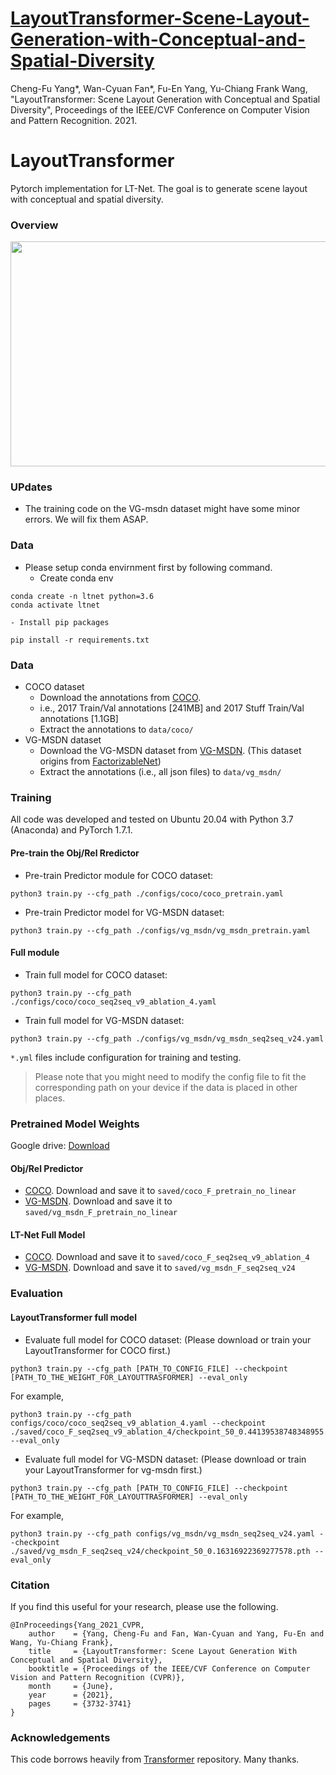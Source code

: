 # [LayoutTransformer-Scene-Layout-Generation-with-Conceptual-and-Spatial-Diversity](https://openaccess.thecvf.com/content/CVPR2021/papers/Yang_LayoutTransformer_Scene_Layout_Generation_With_Conceptual_and_Spatial_Diversity_CVPR_2021_paper.pdf)
Cheng-Fu Yang*, Wan-Cyuan Fan*, Fu-En Yang, Yu-Chiang Frank Wang, "LayoutTransformer: Scene Layout Generation with Conceptual and Spatial Diversity", Proceedings of the IEEE/CVF Conference on Computer Vision and Pattern Recognition. 2021.

# LayoutTransformer 
Pytorch implementation for LT-Net. The goal is to generate scene layout with conceptual and spatial diversity.

### Overview
<img src="./figures/archi.png" width="940px" height="360px"/>

### UPdates
- The training code on the VG-msdn dataset might have some minor errors. We will fix them ASAP.

### Data
- Please setup conda envirnment first by following command.
    - Create conda env
```
conda create -n ltnet python=3.6
conda activate ltnet
```
    - Install pip packages
```
pip install -r requirements.txt 
```

### Data
- COCO dataset
    - Download the annotations from [COCO](https://cocodataset.org/#download).
    - i.e., 2017 Train/Val annotations [241MB] and 2017 Stuff Train/Val annotations [1.1GB]
    - Extract the annotations to `data/coco/`
- VG-MSDN dataset
    - Download the VG-MSDN dataset from [VG-MSDN](https://drive.google.com/file/d/1WjetLwwH3CptxACrXnc1NCcccWUVDO76/view). (This dataset origins from [FactorizableNet](https://github.com/yikang-li/FactorizableNet))
    - Extract the annotations (i.e., all json files) to `data/vg_msdn/`

### Training
All code was developed and tested on Ubuntu 20.04 with Python 3.7 (Anaconda) and PyTorch 1.7.1.

#### Pre-train the Obj/Rel Rredictor
- Pre-train Predictor module for COCO dataset:
```
python3 train.py --cfg_path ./configs/coco/coco_pretrain.yaml
```
- Pre-train Predictor model for VG-MSDN dataset: 
```
python3 train.py --cfg_path ./configs/vg_msdn/vg_msdn_pretrain.yaml
```
#### Full module
- Train full model for COCO dataset:
```
python3 train.py --cfg_path ./configs/coco/coco_seq2seq_v9_ablation_4.yaml
```
- Train full model for VG-MSDN dataset: 
```
python3 train.py --cfg_path ./configs/vg_msdn/vg_msdn_seq2seq_v24.yaml
```

`*.yml` files include configuration for training and testing.

> Please note that you might need to modify the config file to fit the corresponding path on your device if the data is placed in other places.

### Pretrained Model Weights
Google drive: [Download](https://drive.google.com/drive/folders/1pPJxX0ih6pgUpKjeIjIICso6SpOGHoaI?usp=sharing)
#### Obj/Rel Predictor 
- [COCO](https://drive.google.com/drive/folders/1I6Hfkdv58_mkT7JJhnIR5we3TTM_L-mN?usp=sharing). Download and save it to `saved/coco_F_pretrain_no_linear`
- [VG-MSDN](https://drive.google.com/drive/folders/1E3ZQgMEAr5yoIRzcQHmUltfLOnrgHVch?usp=sharing). Download and save it to `saved/vg_msdn_F_pretrain_no_linear`
#### LT-Net Full Model 
- [COCO](https://drive.google.com/drive/folders/1pDHGIob1nc480AysXgdAqO8BIBUaS9r-?usp=sharing). Download and save it to `saved/coco_F_seq2seq_v9_ablation_4`
- [VG-MSDN](https://drive.google.com/drive/folders/1F9J2t9QAHCdcSYZKI3lLkDJcVAQh2jpD?usp=sharing). Download and save it to `saved/vg_msdn_F_seq2seq_v24`

### Evaluation

#### LayoutTransformer full model   
- Evaluate full model for COCO dataset: (Please download or train your LayoutTransformer for COCO first.)
```
python3 train.py --cfg_path [PATH_TO_CONFIG_FILE] --checkpoint [PATH_TO_THE_WEIGHT_FOR_LAYOUTTRASFORMER] --eval_only
```
For example,
```
python3 train.py --cfg_path configs/coco/coco_seq2seq_v9_ablation_4.yaml --checkpoint ./saved/coco_F_seq2seq_v9_ablation_4/checkpoint_50_0.44139538748348955.pth --eval_only
```
- Evaluate full model for VG-MSDN dataset: (Please download or train your LayoutTransformer for vg-msdn first.)
```
python3 train.py --cfg_path [PATH_TO_CONFIG_FILE] --checkpoint [PATH_TO_THE_WEIGHT_FOR_LAYOUTTRASFORMER] --eval_only
```
For example,
```
python3 train.py --cfg_path configs/vg_msdn/vg_msdn_seq2seq_v24.yaml --checkpoint ./saved/vg_msdn_F_seq2seq_v24/checkpoint_50_0.16316922369277578.pth --eval_only
```
### Citation

If you find this useful for your research, please use the following.

```
@InProceedings{Yang_2021_CVPR,
    author    = {Yang, Cheng-Fu and Fan, Wan-Cyuan and Yang, Fu-En and Wang, Yu-Chiang Frank},
    title     = {LayoutTransformer: Scene Layout Generation With Conceptual and Spatial Diversity},
    booktitle = {Proceedings of the IEEE/CVF Conference on Computer Vision and Pattern Recognition (CVPR)},
    month     = {June},
    year      = {2021},
    pages     = {3732-3741}
}
```

### Acknowledgements
This code borrows heavily from [Transformer](https://github.com/pytorch/pytorch/blob/master/torch/nn/modules/transformer.py) repository. Many thanks.